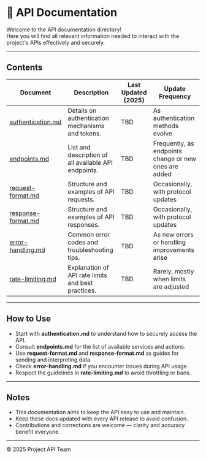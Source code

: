 <!--
START OF docs/api/README.md

Purpose:
This directory contains API documentation for the project, detailing endpoints, usage, request/response formats, and integration guidelines.

Update Frequency:
Update this README whenever API endpoints are added, changed, or deprecated.

Location: docs/api/README.md
-->

# 📡 API Documentation

Welcome to the API documentation directory!  
Here you will find all relevant information needed to interact with the project's APIs effectively and securely.

---

## Contents

| Document                                 | Description                                          | Last Updated (2025) | Update Frequency                                      |
|------------------------------------------|------------------------------------------------------|---------------------|-------------------------------------------------------|
| [authentication.md](authentication.md)   | Details on authentication mechanisms and tokens.     | TBD                 | As authentication methods evolve                      |
| [endpoints.md](endpoints.md)             | List and description of all available API endpoints. | TBD                 | Frequently, as endpoints change or new ones are added |
| [request-format.md](request-format.md)   | Structure and examples of API requests.              | TBD                 | Occasionally, with protocol updates                   |
| [response-format.md](response-format.md) | Structure and examples of API responses.             | TBD                 | Occasionally, with protocol updates                   |
| [error-handling.md](error-handling.md)   | Common error codes and troubleshooting tips.         | TBD                 | As new errors or handling improvements arise          |
| [rate-limiting.md](rate-limiting.md)     | Explanation of API rate limits and best practices.   | TBD                 | Rarely, mostly when limits are adjusted               |

---

## How to Use

- Start with **authentication.md** to understand how to securely access the API.  
- Consult **endpoints.md** for the list of available services and actions.  
- Use **request-format.md** and **response-format.md** as guides for sending and interpreting data.  
- Check **error-handling.md** if you encounter issues during API usage.  
- Respect the guidelines in **rate-limiting.md** to avoid throttling or bans.

---

## Notes

- This documentation aims to keep the API easy to use and maintain.  
- Keep these docs updated with every API release to avoid confusion.  
- Contributions and corrections are welcome — clarity and accuracy benefit everyone.

---

© 2025 Project API Team  
<!-- END OF docs/api/README.md -->

